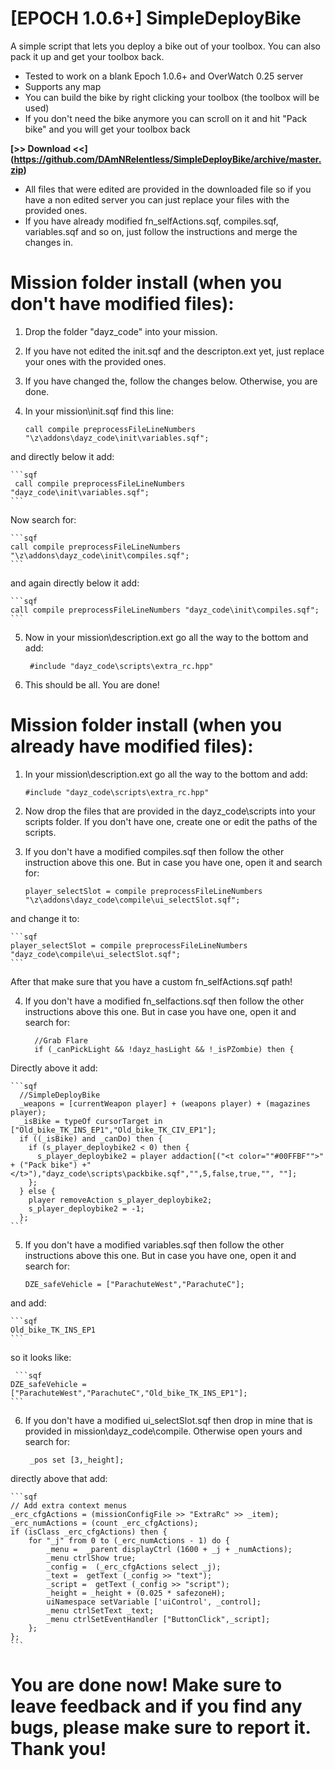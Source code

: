 # [EPOCH 1.0.6+] SimpleDeployBike
A simple script that lets you deploy a bike out of your toolbox. You can also pack it up and get your toolbox back.

* Tested to work on a blank Epoch 1.0.6+ and OverWatch 0.25 server
* Supports any map
* You can build the bike by right clicking your toolbox (the toolbox will be used)
* If you don't need the bike anymore you can scroll on it and hit "Pack bike" and you will get your toolbox back


**[>> Download <<] (https://github.com/DAmNRelentless/SimpleDeployBike/archive/master.zip)**

- All files that were edited are provided in the downloaded file so if you have a non edited server you can just replace your files with the provided ones.
- If you have already modified fn_selfActions.sqf, compiles.sqf, variables.sqf and so on, just follow the instructions and merge the changes in.

# Mission folder install (when you don't have modified files):

1. Drop the folder "dayz_code" into your mission.

2. If you have not edited the init.sqf and the descripton.ext yet, just replace your ones with the provided ones.

3. If you have changed the, follow the changes below. Otherwise, you are done.

4. In your mission\init.sqf find this line:

	```sqf
  	call compile preprocessFileLineNumbers "\z\addons\dayz_code\init\variables.sqf";
	```
	
  and directly below it add:
  
	```sqf
 	 call compile preprocessFileLineNumbers "dayz_code\init\variables.sqf";
	```
	
  Now search for:
  
	```sqf
  	call compile preprocessFileLineNumbers "\z\addons\dayz_code\init\compiles.sqf";
	```
	
  and again directly below it add:
  
	```sqf
  	call compile preprocessFileLineNumbers "dayz_code\init\compiles.sqf";
	```
  
5. Now in your mission\description.ext go all the way to the bottom and add:

	```sqf
 	 #include "dayz_code\scripts\extra_rc.hpp"
	```

6. This should be all. You are done!


# Mission folder install (when you already have modified files):

1. In your mission\description.ext go all the way to the bottom and add:

	```sqf
  	#include "dayz_code\scripts\extra_rc.hpp"
	```
	
2. Now drop the files that are provided in the dayz_code\scripts into your scripts folder. If you don't have one, create one or edit the paths of the scripts.

3. If you don't have a modified compiles.sqf then follow the other instruction above this one. But in case you have one, open it and search for:

	```sqf
  	player_selectSlot = compile preprocessFileLineNumbers "\z\addons\dayz_code\compile\ui_selectSlot.sqf";
	```
	
  and change it to:
  	
	```sqf
  	player_selectSlot = compile preprocessFileLineNumbers "dayz_code\compile\ui_selectSlot.sqf";
	```
	
  After that make sure that you have a custom fn_selfActions.sqf path!

4. If you don't have a modified fn_selfactions.sqf then follow the other instructions above this one. But in case you have one, open it and search for:

	```sqf
	  //Grab Flare
	  if (_canPickLight && !dayz_hasLight && !_isPZombie) then {
	```
	
  Directly above it add:
  
	```sqf
	  //SimpleDeployBike
	  _weapons = [currentWeapon player] + (weapons player) + (magazines player);
	  _isBike = typeOf cursorTarget in ["Old_bike_TK_INS_EP1","Old_bike_TK_CIV_EP1"];
	  if ((_isBike) and _canDo) then {
	    if (s_player_deploybike2 < 0) then {
	      s_player_deploybike2 = player addaction[("<t color=""#00FFBF"">" + ("Pack bike") +"</t>"),"dayz_code\scripts\packbike.sqf","",5,false,true,"", ""];
	    };
	  } else {
	    player removeAction s_player_deploybike2;
	    s_player_deploybike2 = -1;
	  };
	```

5. If you don't have a modified variables.sqf then follow the other instructions above this one. But in case you have one, open it and search for:

	```sqf
  	DZE_safeVehicle = ["ParachuteWest","ParachuteC"];
	```
	
  and add:
  
  	```sqf
  	Old_bike_TK_INS_EP1
	```
	
  so it looks like:
  
 	 ```sqf
  	DZE_safeVehicle = ["ParachuteWest","ParachuteC","Old_bike_TK_INS_EP1"];
	```
  
6. If you don't have a modified ui_selectSlot.sqf then drop in mine that is provided in mission\dayz_code\compile. Otherwise open yours and search for:

	```sqf
 	 _pos set [3,_height];
	```
	
  directly above that add:
  
	```sqf
	// Add extra context menus
	_erc_cfgActions = (missionConfigFile >> "ExtraRc" >> _item);
	_erc_numActions = (count _erc_cfgActions);
	if (isClass _erc_cfgActions) then {
		for "_j" from 0 to (_erc_numActions - 1) do {
			_menu =  _parent displayCtrl (1600 + _j + _numActions);
			_menu ctrlShow true;
			_config =  (_erc_cfgActions select _j);
			_text =  getText (_config >> "text");
			_script =  getText (_config >> "script");
			_height = _height + (0.025 * safezoneH);
			uiNamespace setVariable ['uiControl', _control];
			_menu ctrlSetText _text;
			_menu ctrlSetEventHandler ["ButtonClick",_script];
		};
	};
	```
  
  
# You are done now! Make sure to leave feedback and if you find any bugs, please make sure to report it. Thank you!
